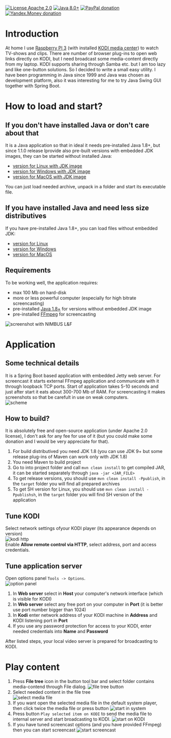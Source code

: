 [![License Apache 2.0](https://img.shields.io/badge/license-Apache%20License%202.0-green.svg)](http://www.apache.org/licenses/LICENSE-2.0)
[![Java 8.0+](https://img.shields.io/badge/java-8.0%2b-green.svg)](http://www.oracle.com/technetwork/java/javase/downloads/index.html)
[![PayPal donation](https://img.shields.io/badge/donation-PayPal-red.svg)](https://www.paypal.com/cgi-bin/webscr?cmd=_s-xclick&hosted_button_id=AHWJHJFBAWGL2)
[![Yandex.Money donation](https://img.shields.io/badge/donation-Я.деньги-yellow.svg)](http://yasobe.ru/na/iamoss)

# Introduction

At home I use [Raspberry PI 3](https://www.raspberrypi.org/products/raspberry-pi-3-model-b/) (with installed [KODI media center](https://kodi.tv/)) to watch TV-shows and clips. There are number of browser plug-ins to open web links directly on KODI, but I need broadcast some media-content directly from my laptop. KODI supports sharing through Samba etc. but I am too lazy and like one-button solutions. So I decided to write a small easy utility. I have been programming in Java since 1999 and Java was chosen as development platform, also it was interesting for me to try Java Swing GUI together with Spring Boot.   

# How to load and start?

## If you don't have installed Java or don't care about that

It is a Java application so that in ideal it needs pre-installed Java 1.8+, but since 1.1.0 release Iprovide also pre-built versions with embedded JDK images, they can be started without installed Java:
 - [version for Linux with JDK image](https://github.com/raydac/kodi-videoserver-app/releases/download/1.1.0/kodi-video-1.1.0-linux-withjdk.tar.gz)
 - [version for Windows with JDK image](https://github.com/raydac/kodi-videoserver-app/releases/download/1.1.0/kodi-video-1.1.0-windows-withjdk.zip)
 - [version for MacOS with JDK image](https://github.com/raydac/kodi-videoserver-app/releases/download/1.1.0/kodi-video-1.1.0-macos-withjdk.zip)

You can just load needed archive, unpack in a folder and start its executable file. 

## If you have installed Java and need less size distributives

If you have pre-installed Java 1.8+, you can load files without embedded JDK:
 - [version for Linux](https://github.com/raydac/kodi-videoserver-app/releases/download/1.1.0/kodi-video-1.1.0.sh)
 - [version for Windows](https://github.com/raydac/kodi-videoserver-app/releases/download/1.1.0/kodi-video-1.1.0.exe)
 - [version for MacOS](https://github.com/raydac/kodi-videoserver-app/releases/download/1.1.0/kodi-video-1.1.0_OSX.dmg)

## Requirements

To be working well, the application requires:
 - max 100 Mb on hard-disk
 - more or less powerful computer (especially for high bitrate screencasting)
 - pre-installed [Java 1.8+](https://bell-sw.com/) for versions without embedded JDK image
 - pre-installed [FFmpeg](https://www.ffmpeg.org/) for screencasting

![screenshot with NIMBUS L&F](assets/screenshot.png)   

# Application

## Some technical details
It is a Spring Boot based application with embedded Jetty web server. For screencast it starts external FFmpeg application and communicate with it through loopback TCP ports. Start of application takes 5-10 seconds and just after start it eats about 300-700 Mb of RAM. For screencasting it makes screenshots so that be carefult in use on weak computers.   
![scheme](assets/architecture.png)

## How to build?
It is absolutely free and open-source application (under Apache 2.0 license), I don't ask for any fee for use of it (but you could make some donation and I would be very appreciate for that).
1. For build distributived you need JDK 1.8 (you can use JDK 9+ but some release plug-ins of Maven can work only with JDK 1.8) 
2. You need Maven to build project
3. Go to into project folder and call `mvn clean install` to get compiled JAR, it can be started separately through `java -jar <JAR_FILE>`
4. To get release versions, you should use `mvn clean install -Ppublish`, in the `target` folder you will find all prepared archives
5. To get SH version for Linux, you should use `mvn clean install -Ppublishsh`, in the `target` folder you will find SH version of the application

## Tune KODI
Select network settings ofyour KODI player (its appearance depends on version)   
![kodi http](assets/kodi_settings.png)   
Enable __Allow remote control via HTTP__, select address, port and access credentials.

## Tune application server

Open options panel `Tools -> Options`.   
![option panel](assets/optionspanel.png)
1. In __Web server__ select in __Host__ your computer's network interface (which is visible for KODI)
2. In __Web server__ select any free port on your computer in __Port__ (it is better use port number bigger than 1024)
3. In __Kodi__ enter network address of your KODI machine in __Address__ and KODI listening port in __Port__
4. If you use any password protection for access to your KODI, enter needed credentials into __Name__ and __Password__

After listed steps, your local video server is prepared for broadcasting to KODI.

# Play content
1. Press __File tree__ icon in the button tool bar and select folder contains media-contend through File dialog.
![file tree button](assets/tool_folders.png)
2. Select needed content in the file tree   
![select media file](assets/tree_selected_content.png)
3. If you want open the selected media file in the default system player, then click twice the media file or press button
![start in system](assets/tool_system_play.png)
4. Press button `Play selected item on KODI` to send the media file to internal server and start broadcasting to KODI.
![start on KODI](assets/tool_play_on_kodi.png)
5. If you have tuned screencast options (and you have provided FFmpeg) then you can start screencast
![start screencast](assets/tool_play_screencast.png)  
